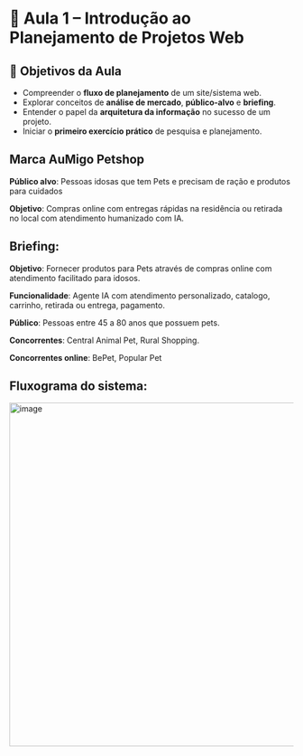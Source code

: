 # 🚀 Aula 1 – Introdução ao Planejamento de Projetos Web

## 🎯 Objetivos da Aula

* Compreender o **fluxo de planejamento** de um site/sistema web.
* Explorar conceitos de **análise de mercado**, **público-alvo** e **briefing**.
* Entender o papel da **arquitetura da informação** no sucesso de um projeto.
* Iniciar o **primeiro exercício prático** de pesquisa e planejamento.

## Marca AuMigo Petshop

**Público alvo**: Pessoas idosas que tem Pets e precisam de ração e produtos para cuidados

**Objetivo**: Compras online com entregas rápidas na residência ou retirada no local com atendimento humanizado com IA.

## Briefing:

  **Objetivo**: Fornecer produtos para Pets através de compras online com atendimento facilitado para idosos.
  
  **Funcionalidade**: Agente IA com atendimento personalizado, catalogo, carrinho, retirada ou entrega, pagamento.
  
  **Público**: Pessoas entre 45 a 80 anos que possuem pets.
  
  **Concorrentes**: Central Animal Pet, Rural Shopping.
  
  **Concorrentes online**: BePet, Popular Pet

## Fluxograma do sistema:
	
<img width="1228" height="608" alt="image" src="https://github.com/user-attachments/assets/02c0bbf0-14d8-4d10-bd94-25bcc36f9b97" />

